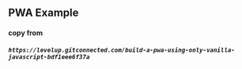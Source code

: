 
## PWA Example
#### copy from 
##### `https://levelup.gitconnected.com/build-a-pwa-using-only-vanilla-javascript-bdf1eee6f37a`


